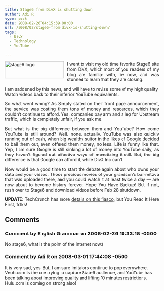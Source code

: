 ```yaml
---
title: Stage6 from DivX is shutting down
author: Adi R
type: post
date: 2008-02-26T04:15:39+00:00
url: /2008/02/stage6-from-divx-is-shutting-down/
tags:
  - DivX
  - Technology
  - YouTube

---
```

<p align="justify">
  <img style="border-top-width: 0px; border-left-width: 0px; border-bottom-width: 0px; margin: 0px 10px 0px 0px; border-right-width: 0px" height="56" alt="stage6 logo" src="https://i1.wp.com/www.adir1.com//uploads/2008/02/stage6-logo.jpg?resize=193%2C56" width="193" align="left" border="0" data-recalc-dims="1" /> I went to visit my old time favorite Stage6 site from DivX, which most of you readers of my blog are familiar with, by now, and was stunned to learn that they are closing.
</p>

I am saddened by this news, and will have to revise some of my high quality Watch videos back to their inferior YouTube equivalents.

<p align="justify">
  So what went wrong? As Simply stated on their front page announcement, the service was costing them tons of money and resources, which they couldn&#8217;t continue to afford. Yes, companies pay arm and a leg for Upstream traffic, which is completely unfair, if you ask me.
</p>

<p align="justify">
  But what is the big difference between them and YouTube? How come YouTube is still around? Well, none, actually. YouTube was also quickly running out of cash, when big wealthy suitor in the likes of Google decided to bail them out, even offered them money, no less. Life is funny like that. Yep, I am sure Google is still sinking a lot of money into YouTube daily, as they haven&#8217;t figured out effective ways of monetizing it still. But, the big difference is that Google can afford it, while DivX Inc can&#8217;t.
</p>

<p align="justify">
  Now would be a good time to start the debate again about who owns your data and your videos. Those precious movies of your grandson&#8217;s bar-mitzva that was uploaded there, and you could watch it at least twice a day &#8212; are now about to become history forever. Hope You Have Backup! But if not, rush over to Stage6 and download videos before Feb 28 shutdown.
</p>

<p align="justify">
  <strong>UPDATE</strong>: TechCrunch has more <a href="http://www.techcrunch.com/2008/02/26/serious-drama-and-lots-of-stupidity-behind-stage6-shutdown/" target="_blank">details on this fiasco</a>, but You Read It Here First, folks!
</p></p>

## Comments

### Comment by English Grammar on 2008-02-26 19:33:18 -0500
No stage6, what is the point of the internet now:(

### Comment by Adi R on 2008-03-01 17:44:08 -0500
It is very sad, yes. But, I am sure imitators continue to pop everywhere. Veoh.com is the one trying to capture State6 audience, and YouTube has been talking about improving quality and lifting 10 minutes restrictions.  
Hulu.com is coming on strong also!